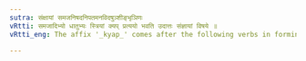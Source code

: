 ```yaml
---
sutra: संक्षायां समजनिषदनिपतमनविदषुञ्शीङ्भृञिणः
vRtti: समजादिभ्यो धातुभ्यः स्त्रियां क्यप् प्रत्ययो भवति उदात्तः संज्ञायां विषये ॥
vRtti_eng: The affix '_kyap_' comes after the following verbs in forming a word in the feminine denoting an appellative and is acutely accented viz :-'_sam_-_aj_' '_nishad_', '_ni_-_pat_', '_man_', '_vid_', '_sun_, _sin_', '_bhrin_' and '_in_'.

---
```

